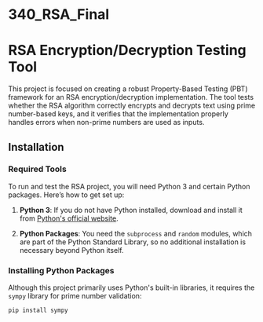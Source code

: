 # 340_RSA_Final

# RSA Encryption/Decryption Testing Tool

This project is focused on creating a robust Property-Based Testing (PBT) framework for an RSA encryption/decryption implementation. The tool tests whether the RSA algorithm correctly encrypts and decrypts text using prime number-based keys, and it verifies that the implementation properly handles errors when non-prime numbers are used as inputs.

## Installation

### Required Tools

To run and test the RSA project, you will need Python 3 and certain Python packages. Here’s how to get set up:

1. **Python 3**: If you do not have Python installed, download and install it from [Python's official website](https://www.python.org/downloads/).

2. **Python Packages**: You need the `subprocess` and `random` modules, which are part of the Python Standard Library, so no additional installation is necessary beyond Python itself.

### Installing Python Packages

Although this project primarily uses Python's built-in libraries, it requires the `sympy` library for prime number validation:

```bash
pip install sympy

